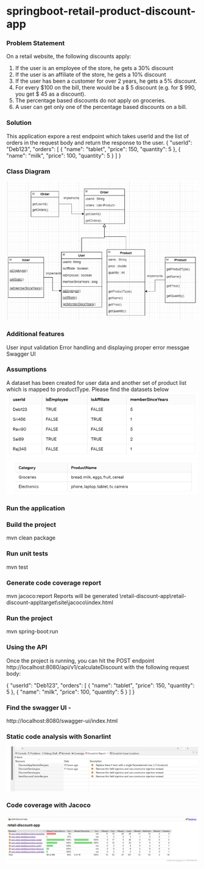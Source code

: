 # springboot-retail-product-discount-app 

### Problem Statement 
On a retail website, the following discounts apply:
1.	If the user is an employee of the store, he gets a 30% discount
2.	If the user is an affiliate of the store, he gets a 10% discount
3.	If the user has been a customer for over 2 years, he gets a 5% discount.
4.	For every $100 on the bill, there would be a $ 5 discount (e.g. for $ 990, you get $ 45 as a discount).
5.	The percentage based discounts do not apply on groceries.
6.	A user can get only one of the percentage based discounts on a bill.

### Solution
This application expore a rest endpoint which takes userId and the list of orders in the request body and return the response to the user.
{
    "userId": "Deb123",
    "orders": [
        {
        "name": "tablet",
        "price": 150,
        "quantity": 5
        },
         {
        "name": "milk",
        "price": 100,
        "quantity": 5
        }
    ]
}

### Class Diagram

![Package Structure](docs/images/retail.png)



### Additional features 

User input validation 
Error handling and displaying proper error messgae
Swagger UI

### Assumptions 

A dataset has been created for user data and another set of product list which is mapped to productType. Please find the datasets below
![Package Structure](docs/images/userData.png)
![Package Structure](docs/images/product.png)

### Run the application

### Build the project
mvn clean package

### Run unit tests
mvn test

### Generate code coverage report
mvn jacoco:report
Reports will be generated \retail-discount-app\retail-discount-app\target\site\jacoco\index.html

### Run the project
mvn spring-boot:run

### Using the API
Once the project is running, you can hit the POST endpoint http://localhost:8080/api/v1/calculateDiscount with the following request body:

{
    "userId": "Deb123",
    "orders": [
        {
        "name": "tablet",
        "price": 150,
        "quantity": 5
        },
         {
        "name": "milk",
        "price": 100,
        "quantity": 5
        }
    ]
}

### Find the swagger UI -
http://localhost:8080/swagger-ui/index.html

### Static code analysis with Sonarlint
![Package Structure](docs/images/sonarReport.png)

### Code coverage with Jacoco
![Package Structure](docs/images/jacocoReport.png)
